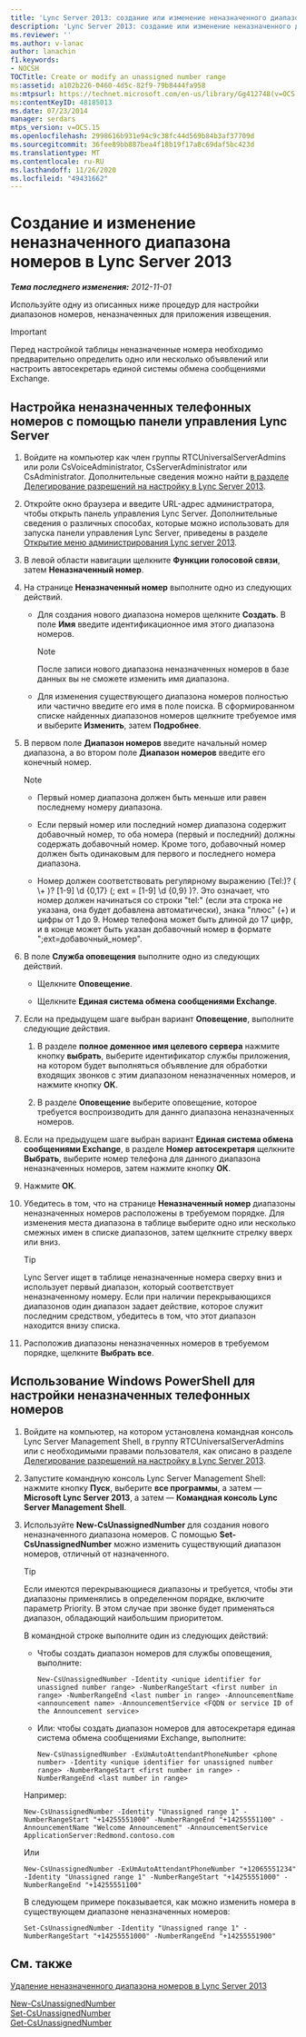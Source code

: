 ```yaml
---
title: 'Lync Server 2013: создание или изменение неназначенного диапазона номеров'
description: 'Lync Server 2013: создание или изменение неназначенного диапазона номеров.'
ms.reviewer: ''
ms.author: v-lanac
author: lanachin
f1.keywords:
- NOCSH
TOCTitle: Create or modify an unassigned number range
ms:assetid: a102b226-0460-4d5c-82f9-79b8444fa958
ms:mtpsurl: https://technet.microsoft.com/en-us/library/Gg412748(v=OCS.15)
ms:contentKeyID: 48185013
ms.date: 07/23/2014
manager: serdars
mtps_version: v=OCS.15
ms.openlocfilehash: 2998616b931e94c9c38fc44d569b84b3af37709d
ms.sourcegitcommit: 36fee89bb887bea4f18b19f17a8c69daf5bc423d
ms.translationtype: MT
ms.contentlocale: ru-RU
ms.lasthandoff: 11/26/2020
ms.locfileid: "49431662"
---
```

# <a name="create-or-modify-an-unassigned-number-range-in-lync-server-2013"></a>Создание и изменение неназначенного диапазона номеров в Lync Server 2013

<div data-xmlns="http://www.w3.org/1999/xhtml">

<div class="topic" data-xmlns="http://www.w3.org/1999/xhtml" data-msxsl="urn:schemas-microsoft-com:xslt" data-cs="https://msdn.microsoft.com/">

<div data-asp="https://msdn2.microsoft.com/asp">



</div>

<div id="mainSection">

<div id="mainBody">

<span> </span>

_**Тема последнего изменения:** 2012-11-01_

Используйте одну из описанных ниже процедур для настройки диапазонов номеров, неназначенных для приложения извещения.

<div>


> [!IMPORTANT]  
> Перед настройкой таблицы неназначенные номера необходимо предварительно определить одно или несколько объявлений или настроить автосекретарь единой системы обмена сообщениями Exchange.



</div>

<div>

## <a name="to-use-lync-server-control-panel-to-configure-unassigned-phone-numbers"></a>Настройка неназначенных телефонных номеров с помощью панели управления Lync Server

1.  Войдите на компьютер как член группы RTCUniversalServerAdmins или роли CsVoiceAdministrator, CsServerAdministrator или CsAdministrator. Дополнительные сведения можно найти [в разделе Делегирование разрешений на настройку в Lync Server 2013](lync-server-2013-delegate-setup-permissions.md).

2.  Откройте окно браузера и введите URL-адрес администратора, чтобы открыть панель управления Lync Server. Дополнительные сведения о различных способах, которые можно использовать для запуска панели управления Lync Server, приведены в разделе [Открытие меню администрирования Lync server 2013](lync-server-2013-open-lync-server-administrative-tools.md).

3.  В левой области навигации щелкните **Функции голосовой связи**, затем **Неназначенный номер**.

4.  На странице **Неназначенный номер** выполните одно из следующих действий.
    
      - Для создания нового диапазона номеров щелкните **Создать**. В поле **Имя** введите идентификационное имя этого диапазона номеров.
        
        <div>
        

        > [!NOTE]  
        > После записи нового диапазона неназначенных номеров в базе данных вы не сможете изменить имя диапазона.

        
        </div>
    
      - Для изменения существующего диапазона номеров полностью или частично введите его имя в поле поиска. В сформированном списке найденных диапазонов номеров щелкните требуемое имя и выберите **Изменить**, затем **Подробнее**.

5.  В первом поле **Диапазон номеров** введите начальный номер диапазона, а во втором поле **Диапазон номеров** введите его конечный номер.
    
    <div>
    

    > [!NOTE]  
    > <UL>
    > <LI>
    > <P>Первый номер диапазона должен быть меньше или равен последнему номеру диапазона.</P>
    > <LI>
    > <P>Если первый номер или последний номер диапазона содержит добавочный номер, то оба номера (первый и последний) должны содержать добавочный номер. Кроме того, добавочный номер должен быть одинаковым для первого и последнего номера диапазона.</P>
    > <LI>
    > <P>Номер должен соответствовать регулярному выражению (Tel:)? ( \+ )? [1-9] \d {0,17} (; ext = [1-9] \d {0,9} )?. Это означает, что номер должен начинаться со строки "tel:" (если эта строка не указана, она будет добавлена автоматически), знака "плюс" (+) и цифры от 1 до 9. Номер телефона может быть длиной до 17 цифр, и в конце может быть указан добавочный номер в формате ";ext=добавочный_номер".</P></LI></UL>

    
    </div>

6.  В поле **Служба оповещения** выполните одно из следующих действий.
    
      - Щелкните **Оповещение**.
    
      - Щелкните **Единая система обмена сообщениями Exchange**.

7.  Если на предыдущем шаге выбран вариант **Оповещение**, выполните следующие действия.
    
    1.  В разделе **полное доменное имя целевого сервера** нажмите кнопку **выбрать**, выберите идентификатор службы приложения, на котором будет выполняться объявление для обработки входящих звонков с этим диапазоном неназначенных номеров, и нажмите кнопку **ОК**.
    
    2.  В разделе **Оповещение** выберите оповещение, которое требуется воспроизводить для даннго диапазона неназначенных номеров.

8.  Если на предыдущем шаге выбран вариант **Единая система обмена сообщениями Exchange**, в разделе **Номер автосекретаря** щелкните **Выбрать**, выберите номер телефона для данного диапазона неназначенных номеров, затем нажмите кнопку **ОК**.

9.  Нажмите **ОК**.

10. Убедитесь в том, что на странице **Неназначенный номер** диапазоны неназначенных номеров расположены в требуемом порядке. Для изменения места диапазона в таблице выберите одно или несколько смежных имен в списке диапазонов, затем щелкните стрелку вверх или вниз.
    
    <div>
    

    > [!TIP]  
    > Lync Server ищет в таблице неназначенные номера сверху вниз и использует первый диапазон, который соответствует неназначенному номеру. Если при наличии перекрывающихся диапазонов один диапазон задает действие, которое служит последним средством, убедитесь в том, что этот диапазон находится внизу списка.

    
    </div>

11. Расположив диапазоны неназначенных номеров в требуемом порядке, щелкните **Выбрать все**.

</div>

<div>

## <a name="to-use-windows-powershell-to-configure-unassigned-phone-numbers"></a>Использование Windows PowerShell для настройки неназначенных телефонных номеров

1.  Войдите на компьютер, на котором установлена командная консоль Lync Server Management Shell, в группу RTCUniversalServerAdmins или с необходимыми правами пользователя, как описано в разделе [Делегирование разрешений на настройку в Lync Server 2013](lync-server-2013-delegate-setup-permissions.md).

2.  Запустите командную консоль Lync Server Management Shell: нажмите кнопку **Пуск**, выберите **все программы**, а затем — **Microsoft Lync Server 2013**, а затем — **Командная консоль Lync Server Management Shell**.

3.  Используйте **New-CsUnassignedNumber** для создания нового неназначенного диапазона номеров. С помощью **Set-CsUnassignedNumber** можно изменить существующий диапазон номеров, отличный от назначенного.
    
    <div>
    

    > [!TIP]  
    > Если имеются перекрывающиеся диапазоны и требуется, чтобы эти диапазоны применялись в определенном порядке, включите параметр Priority. В этом случае при звонке будет применяться диапазон, обладающий наибольшим приоритетом.

    
    </div>
    
    В командной строке выполните один из следующих действий:
    
      - Чтобы создать диапазон номеров для службы оповещения, выполните:
        
            New-CsUnassignedNumber -Identity <unique identifier for unassigned number range> -NumberRangeStart <first number in range> -NumberRangeEnd <last number in range> -AnnouncementName <announcement name> -AnnouncementService <FQDN or service ID of the Announcement service>
    
      - Или: чтобы создать диапазон номеров для автосекретаря единая система обмена сообщениями Exchange, выполните:
        
            New-CsUnassignedNumber -ExUmAutoAttendantPhoneNumber <phone number> -Identity <unique identifier for unassigned number range> -NumberRangeStart <first number in range> -NumberRangeEnd <last number in range>
    
    Например:
    
        New-CsUnassignedNumber -Identity "Unassigned range 1" -NumberRangeStart "+14255551000" -NumberRangeEnd "+14255551100" -AnnouncementName "Welcome Announcement" -AnnouncementService ApplicationServer:Redmond.contoso.com
    
    Или
    
        New-CsUnassignedNumber -ExUmAutoAttendantPhoneNumber "+12065551234" -Identity "Unassigned range 1" -NumberRangeStart "+14255551000" -NumberRangeEnd "+14255551100"
    
    В следующем примере показывается, как можно изменить номера в существующем диапазоне неназначенных номеров:
    
        Set-CsUnassignedNumber -Identity "Unassigned range 1" -NumberRangeStart "+14255551000" -NumberRangeEnd "+14255551900"

</div>

<div>

## <a name="see-also"></a>См. также


[Удаление неназначенного диапазона номеров в Lync Server 2013](lync-server-2013-delete-an-unassigned-number-range.md)  


[New-CsUnassignedNumber](https://docs.microsoft.com/powershell/module/skype/New-CsUnassignedNumber)  
[Set-CsUnassignedNumber](https://docs.microsoft.com/powershell/module/skype/Set-CsUnassignedNumber)  
[Get-CsUnassignedNumber](https://docs.microsoft.com/powershell/module/skype/Get-CsUnassignedNumber)  
  

</div>

</div>

<span> </span>

</div>

</div>

</div>

